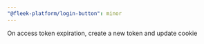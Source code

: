 ```yaml
---
"@fleek-platform/login-button": minor
---
```


On access token expiration, create a new token and update cookie
